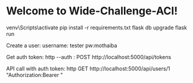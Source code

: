 # Welcome to Wide-Challenge-ACI!


venv\Scripts\activate
pip install -r requirements.txt
flask db upgrade
flask run

Create a user:
username: tester
pw:mothaiba

Get auth token:
http --auth <username>:<password> POST http://localhost:5000/api/tokens

API call with auth token:
http GET http://localhost:5000/api/users/1 \
    "Authorization:Bearer <your token>"
